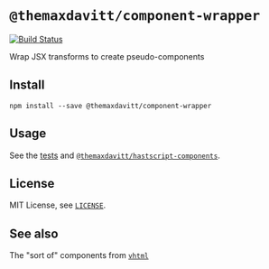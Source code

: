 # `@themaxdavitt/component-wrapper`

[![Build Status](https://github.com/themaxdavitt/component-wrapper/actions/workflows/node.js.yml/badge.svg)](https://github.com/themaxdavitt/component-wrapper/actions/workflows/node.js.yml)

Wrap JSX transforms to create pseudo-components

## Install

```
npm install --save @themaxdavitt/component-wrapper
```

## Usage

See the [tests](test.js) and [`@themaxdavitt/hastscript-components`](https://github.com/themaxdavitt/hastscript-components/blob/main/html.js).

## License

MIT License, see [`LICENSE`](LICENSE).

## See also

The "sort of" components from [`vhtml`](https://www.npmjs.com/package/vhtml#new-sortof-components)
